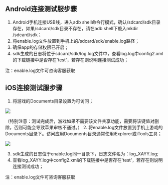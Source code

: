 ## Android连接测试服步骤

1. Android手机连接USB线，进入adb shell命令行模式，确认/sdcard/sdk目录存在，如果/sdcard/sdk目录不存在，请在adb shell下敲入mkdir /sdcard/sdk；
2. 将enable.log文件放置到手机上的/sdcard/sdk/enable.log路径；
3. 确保app的存储权限已开启；
4. sdk生成的日志将位于sdcard/sdk/log.log文件中，查看log.log中config2.xml的下载链接中是否存在'test'，若存在则说明连接测试成功；

注：enable.log文件可咨询客服获取

## iOS连接测试服步骤

1. 将游戏的Documents目录设置为可访问；

![ ](/docs/ACE-doc/99_general/30/render.png)

（特别注意：测试完成后，游戏如果不需要该文件共享功能，需要将该键值对删除，否则可能会导致苹果审核不通过。）
2. 将enable.log文件放置到手机上游戏的Documents目录下。访问应用Documents目录通常使用iExplorer或iTools工具；

![ ](/docs/ACE-doc/99_general/30/render_1.png)

3. sdk生成的日志位于enable.log同一目录下，日志文件名为：log_XAYY.log;
4. 查看log_XAYY.log中config2.xml的下载链接中是否存在'test'，若存在则说明连接测试成功；

注：enable.log文件可咨询客服获取

